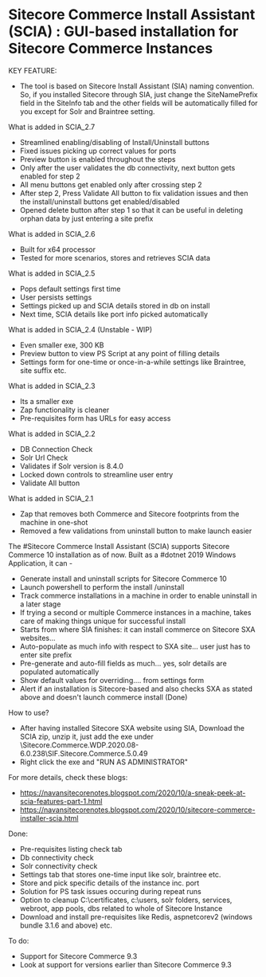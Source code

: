 # Sitecore Commerce Install Assistant (SCIA) : GUI-based installation for Sitecore Commerce Instances
KEY FEATURE:
- The tool is based on Sitecore Install Assistant (SIA) naming convention. So, if you installed Sitecore through SIA, just change the SiteNamePrefix field in the SiteInfo tab and the other fields will be automatically filled for you except for Solr and Braintree setting.

What is added in SCIA_2.7 
- Streamlined enabling/disabling of Install/Uninstall buttons
- Fixed issues picking up correct values for ports
- Preview button is enabled throughout the steps
- Only after the user validates the db connectivity, next button gets enabled for step 2
- All menu buttons get enabled only after crossing step 2
- After step 2, Press Validate All button to fix validation issues and then the install/uninstall buttons get enabled/disabled 
- Opened delete button after step 1 so that it can be useful in deleting orphan data by just entering a site prefix

What is added in SCIA_2.6 
- Built for x64 processor 
- Tested for more scenarios, stores and retrieves SCIA data

What is added in SCIA_2.5 
- Pops default settings first time
- User persists settings
- Settings picked up and SCIA details stored in db on install
- Next time, SCIA details like port info picked automatically

What is added in SCIA_2.4 (Unstable - WIP)
- Even smaller exe, 300 KB
- Preview button to view PS Script at any point of filling details
- Settings form for one-time or once-in-a-while settings like Braintree, site suffix etc.

What is added in SCIA_2.3
- Its a smaller exe
- Zap functionality is cleaner
- Pre-requisites form has URLs for easy access

What is added in SCIA_2.2
- DB Connection Check
- Solr Url Check
- Validates if Solr version is 8.4.0
- Locked down controls to streamline user entry
- Validate All button

What is added in SCIA_2.1
- Zap that removes both Commerce and Sitecore footprints from the machine in one-shot
- Removed a few validations from uninstall button to make launch easier

The #Sitecore Commerce Install Assistant (SCIA) supports Sitecore Commerce 10 installation as of now. Built as a #dotnet 2019 Windows Application, it can -

- Generate install and uninstall scripts for Sitecore Commerce 10
- Launch powershell to perform the install /uninstall
- Track commerce installations in a machine in order to enable uninstall in a later stage 
- If trying a second or multiple Commerce instances in a machine, takes care of making things unique for successful install 
- Starts from where SIA finishes: it can install commerce on Sitecore SXA websites... 
- Auto-populate as much info with respect to SXA site... user just has to enter site prefix
- Pre-generate and auto-fill fields as much... yes, solr details are populated automatically
- Show default values for overriding.... from settings form
- Alert if an installation is Sitecore-based and also checks SXA as stated above and doesn't launch commerce install (Done)

How to use?
 - After having installed Sitecore SXA website using SIA, Download the SCIA zip, unzip it, just add the exe under  \Sitecore.Commerce.WDP.2020.08-6.0.238\SIF.Sitecore.Commerce.5.0.49 
 - Right click the exe and "RUN AS ADMINISTRATOR"
 
 For more details, check these blogs:
- https://navansitecorenotes.blogspot.com/2020/10/a-sneak-peek-at-scia-features-part-1.html
- https://navansitecorenotes.blogspot.com/2020/10/sitecore-commerce-installer-scia.html

Done:
- Pre-requisites listing check tab
- Db connectivity check
- Solr connectivity check
- Settings tab that stores one-time input like solr, braintree etc. 
- Store and pick specific details of the instance inc. port 
- Solution for PS task issues occuring during repeat runs 
- Option to cleanup C:\certificates, c:\users, solr folders, services, webroot, app pools, dbs related to whole of Sitecore Instance  
- Download and install pre-requisites like Redis, aspnetcorev2 (windows bundle 3.1.6 and above) etc.

To do:
- Support for Sitecore Commerce 9.3 
- Look at support for versions earlier than Sitecore Commerce 9.3
